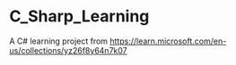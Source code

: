 # C_Sharp_Learning
A C# learning project from https://learn.microsoft.com/en-us/collections/yz26f8y64n7k07
